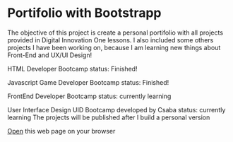 # Portifolio with Bootstrapp

The objective of this project is create a personal portifolio with all projects provided in Digital Innovation One lessons.
I also included some others projects I have been working on, because I am learning new things about Front-End and UX/UI Design!

HTML Developer Bootcamp
status: Finished!

Javascript Game Developer Bootcamp
status: Finished!

FrontEnd Developer Bootcamp
status: currently learning

User Interface Design
UID Bootcamp developed by Csaba
status: currently learning
The projects will be published after I build a personal version

[Open](https://rvsriller.github.io/rierBootstrap) this web page on your browser
